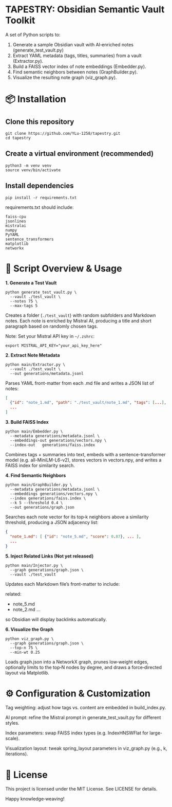 # TAPESTRY: Obsidian Semantic Vault Toolkit

A set of Python scripts to:
1. Generate a sample Obsidian vault with AI‐enriched notes (generate_test_vault.py)
2. Extract YAML metadata (tags, titles, summaries) from a vault (Extractor.py).
3. Build a FAISS vector index of note embeddings (Embedder.py).
4. Find semantic neighbors between notes (GraphBuilder.py).
5. Visualize the resulting note graph (viz_graph.py).

# 📦 Installation

## Clone this repository
```
git clone https://github.com/YLu-1258/tapestry.git
cd tapestry
```
## Create a virtual environment (recommended)
```
python3 -m venv venv
source venv/bin/activate
```
## Install dependencies

`pip install -r requirements.txt`

requirements.txt should include:
```
faiss-cpu
jsonlines
mistralai
numpy
PyYAML
sentence_transformers
matplotlib
networkx
```

# 🔧 Script Overview & Usage

**1. Generate a Test Vault**
```
python generate_test_vault.py \
  --vault ./test_vault \
  --notes 75 \
  --max-tags 5
```
Creates a folder (`./test_vault`) with random subfolders and Markdown notes.
Each note is enriched by Mistral AI, producing a title and short paragraph based on randomly chosen tags.

Note: Set your Mistral API key in `~/.zshrc`:
```
export MISTRAL_API_KEY="your_api_key_here"
```
**2. Extract Note Metadata**
```
python main/Extractor.py \
  --vault ./test_vault \
  --out generations/metadata.jsonl
```

Parses YAML front-matter from each .md file and writes a JSON list of notes:
```json
[
  {"id": "note_1.md", "path": "./test_vault/note_1.md", "tags": [...], "title": "...", "summary": "..."},
  ...
]
```
**3. Build FAISS Index**
```
python main/Embedder.py \
  --metadata generations/metadata.jsonl \
  --embeddings-out generations/vectors.npy \
  --index-out   generations/faiss.index
```
Combines tags + summaries into text, embeds with a sentence-transformer model (e.g. all-MiniLM-L6-v2), stores vectors in vectors.npy, and writes a FAISS index for similarity search.

**4. Find Semantic Neighbors**
```
python main/GraphBuilder.py \
  --metadata generations/metadata.jsonl \
  --embeddings generations/vectors.npy \
  --index generations/faiss.index \
  --k 5 --threshold 0.4 \
  --out generations/graph.json
```
Searches each note vector for its top‑k neighbors above a similarity threshold, producing a JSON adjacency list:
```json
{
  "note_1.md": [ {"id": "note_5.md", "score": 0.87}, ... ],
  ...
}
```
**5. Inject Related Links (Not yet released)**
```
python main/Injector.py \
  --graph generations/graph.json \
  --vault ./test_vault
```
Updates each Markdown file’s front-matter to include:

related:
  - note_5.md
  - note_2.md
  ...

so Obsidian will display backlinks automatically.

**6. Visualize the Graph**
```
python viz_graph.py \
  --graph generations/graph.json \
  --top-n 75 \
  --min-wt 0.25
```
Loads graph.json into a NetworkX graph, prunes low‑weight edges, optionally limits to the top‑N nodes by degree, and draws a force‑directed layout via Matplotlib.

# ⚙️ Configuration & Customization

Tag weighting: adjust how tags vs. content are embedded in build_index.py.

AI prompt: refine the Mistral prompt in generate_test_vault.py for different styles.

Index parameters: swap FAISS index types (e.g. IndexHNSWFlat for large-scale).

Visualization layout: tweak spring_layout parameters in viz_graph.py (e.g., k, iterations).

# 📄 License

This project is licensed under the MIT License. See LICENSE for details.

Happy knowledge‑weaving!

